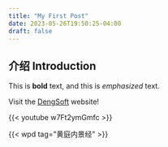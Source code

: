```yaml
---
title: "My First Post"
date: 2023-05-26T19:50:25-04:00
draft: false
---
```


## 介绍 Introduction

This is **bold** text, and this is *emphasized* text.

Visit the [DengSoft](https://DengSoft.com) website!


{{< youtube w7Ft2ymGmfc >}}

{{< wpd tag="黄庭内景经" >}}
